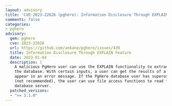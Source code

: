 ```yaml
---
layout: advisory
title: 'CVE-2023-22626 (pghero): Information Disclosure Through EXPLAIN Feature'
comments: false
categories:
- pghero
advisory:
  gem: pghero
  cve: 2023-22626
  url: https://github.com/ankane/pghero/issues/439
  title: Information Disclosure Through EXPLAIN Feature
  date: 2023-01-04
  description: |
    A malicious PgHero user can use the EXPLAIN functionality to extract data from
    the database. With certain inputs, a user can get the results of a query to
    appear in an error message. If the PgHero database user has superuser privileges
    (not recommended), the user can use file access functions to read files on the
    database server.
  patched_versions:
  - ">= 3.1.0"
---
```


